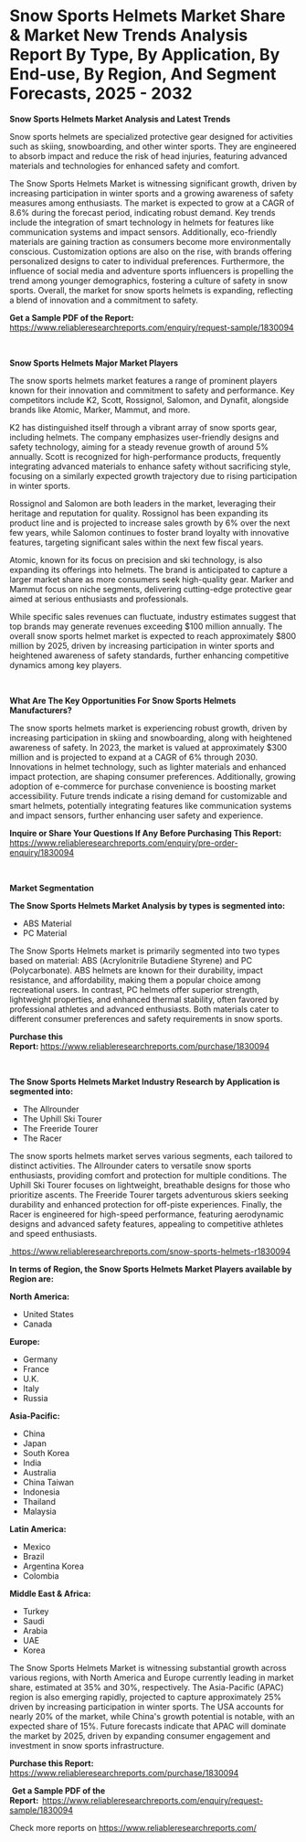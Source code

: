 <p><h1>Snow Sports Helmets Market Share & Market New Trends Analysis Report By Type, By Application, By End-use, By Region, And Segment Forecasts, 2025 - 2032</h1></p><p><strong>Snow Sports Helmets Market Analysis and Latest Trends</strong></p>
<p><p>Snow sports helmets are specialized protective gear designed for activities such as skiing, snowboarding, and other winter sports. They are engineered to absorb impact and reduce the risk of head injuries, featuring advanced materials and technologies for enhanced safety and comfort. </p><p>The Snow Sports Helmets Market is witnessing significant growth, driven by increasing participation in winter sports and a growing awareness of safety measures among enthusiasts. The market is expected to grow at a CAGR of 8.6% during the forecast period, indicating robust demand. Key trends include the integration of smart technology in helmets for features like communication systems and impact sensors. Additionally, eco-friendly materials are gaining traction as consumers become more environmentally conscious. Customization options are also on the rise, with brands offering personalized designs to cater to individual preferences. Furthermore, the influence of social media and adventure sports influencers is propelling the trend among younger demographics, fostering a culture of safety in snow sports. Overall, the market for snow sports helmets is expanding, reflecting a blend of innovation and a commitment to safety.</p></p>
<p><strong>Get a Sample PDF of the Report:&nbsp;</strong> <a href="https://www.reliableresearchreports.com/enquiry/request-sample/1830094?utm_campaign=2102&utm_medium=2&utm_source=Github&utm_content=ia&utm_term=09022025&utm_id=snow-sports-helmets">https://www.reliableresearchreports.com/enquiry/request-sample/1830094</a></p>
<p>&nbsp;</p>
<p><strong>Snow Sports Helmets Major Market Players</strong></p>
<p><p>The snow sports helmets market features a range of prominent players known for their innovation and commitment to safety and performance. Key competitors include K2, Scott, Rossignol, Salomon, and Dynafit, alongside brands like Atomic, Marker, Mammut, and more.</p><p>K2 has distinguished itself through a vibrant array of snow sports gear, including helmets. The company emphasizes user-friendly designs and safety technology, aiming for a steady revenue growth of around 5% annually. Scott is recognized for high-performance products, frequently integrating advanced materials to enhance safety without sacrificing style, focusing on a similarly expected growth trajectory due to rising participation in winter sports.</p><p>Rossignol and Salomon are both leaders in the market, leveraging their heritage and reputation for quality. Rossignol has been expanding its product line and is projected to increase sales growth by 6% over the next few years, while Salomon continues to foster brand loyalty with innovative features, targeting significant sales within the next few fiscal years.</p><p>Atomic, known for its focus on precision and ski technology, is also expanding its offerings into helmets. The brand is anticipated to capture a larger market share as more consumers seek high-quality gear. Marker and Mammut focus on niche segments, delivering cutting-edge protective gear aimed at serious enthusiasts and professionals.</p><p>While specific sales revenues can fluctuate, industry estimates suggest that top brands may generate revenues exceeding $100 million annually. The overall snow sports helmet market is expected to reach approximately $800 million by 2025, driven by increasing participation in winter sports and heightened awareness of safety standards, further enhancing competitive dynamics among key players.</p></p>
<p>&nbsp;</p>
<p><strong>What Are The Key Opportunities For Snow Sports Helmets Manufacturers?</strong></p>
<p><p>The snow sports helmets market is experiencing robust growth, driven by increasing participation in skiing and snowboarding, along with heightened awareness of safety. In 2023, the market is valued at approximately $300 million and is projected to expand at a CAGR of 6% through 2030. Innovations in helmet technology, such as lighter materials and enhanced impact protection, are shaping consumer preferences. Additionally, growing adoption of e-commerce for purchase convenience is boosting market accessibility. Future trends indicate a rising demand for customizable and smart helmets, potentially integrating features like communication systems and impact sensors, further enhancing user safety and experience.</p></p>
<p><strong>Inquire or Share Your Questions If Any Before Purchasing This Report:</strong> <a href="https://www.reliableresearchreports.com/enquiry/pre-order-enquiry/1830094?utm_campaign=2102&utm_medium=2&utm_source=Github&utm_content=ia&utm_term=09022025&utm_id=snow-sports-helmets">https://www.reliableresearchreports.com/enquiry/pre-order-enquiry/1830094</a></p>
<p>&nbsp;</p>
<p><strong>Market Segmentation</strong></p>
<p><strong>The Snow Sports Helmets Market Analysis by types is segmented into:</strong></p>
<p><ul><li>ABS Material</li><li>PC Material</li></ul></p>
<p><p>The Snow Sports Helmets market is primarily segmented into two types based on material: ABS (Acrylonitrile Butadiene Styrene) and PC (Polycarbonate). ABS helmets are known for their durability, impact resistance, and affordability, making them a popular choice among recreational users. In contrast, PC helmets offer superior strength, lightweight properties, and enhanced thermal stability, often favored by professional athletes and advanced enthusiasts. Both materials cater to different consumer preferences and safety requirements in snow sports.</p></p>
<p><strong>Purchase this Report:&nbsp;</strong><a href="https://www.reliableresearchreports.com/purchase/1830094?utm_campaign=2102&utm_medium=2&utm_source=Github&utm_content=ia&utm_term=09022025&utm_id=snow-sports-helmets">https://www.reliableresearchreports.com/purchase/1830094</a></p>
<p>&nbsp;</p>
<p><strong>The Snow Sports Helmets Market Industry Research by Application is segmented into:</strong></p>
<p><ul><li>The Allrounder</li><li>The Uphill Ski Tourer</li><li>The Freeride Tourer</li><li>The Racer</li></ul></p>
<p><p>The snow sports helmets market serves various segments, each tailored to distinct activities. The Allrounder caters to versatile snow sports enthusiasts, providing comfort and protection for multiple conditions. The Uphill Ski Tourer focuses on lightweight, breathable designs for those who prioritize ascents. The Freeride Tourer targets adventurous skiers seeking durability and enhanced protection for off-piste experiences. Finally, the Racer is engineered for high-speed performance, featuring aerodynamic designs and advanced safety features, appealing to competitive athletes and speed enthusiasts.</p></p>
<p><a href="https://www.reliableresearchreports.com/snow-sports-helmets-r1830094?utm_campaign=2102&utm_medium=2&utm_source=Github&utm_content=ia&utm_term=09022025&utm_id=snow-sports-helmets">&nbsp;https://www.reliableresearchreports.com/snow-sports-helmets-r1830094</a></p>
<p><strong>In terms of Region, the Snow Sports Helmets Market Players available by Region are:</strong></p>
<p>
    <p> <strong> North America: </strong>
        <ul>
            <li>United States</li>
            <li>Canada</li>
        </ul>
        </p> 
    <p> <strong> Europe: </strong>
        <ul>
            <li>Germany</li>
            <li>France</li>
            <li>U.K.</li>
            <li>Italy</li>
            <li>Russia</li>
        </ul>
        </p> 
    <p> <strong> Asia-Pacific: </strong>
        <ul>
            <li>China</li>
            <li>Japan</li>
            <li>South Korea</li>
            <li>India</li>
            <li>Australia</li>
            <li>China Taiwan</li>
            <li>Indonesia</li>
            <li>Thailand</li>
            <li>Malaysia</li>
        </ul>
        </p> 
    <p> <strong> Latin America: </strong>
        <ul>
            <li>Mexico</li>
            <li>Brazil</li>
            <li>Argentina Korea</li>
            <li>Colombia</li>
        </ul>
        </p> 
    <p> <strong> Middle East & Africa: </strong>
        <ul>
            <li>Turkey</li>
            <li>Saudi</li>
            <li>Arabia</li>
            <li>UAE</li>
            <li>Korea</li>
        </ul>
    </p>
    </p>
<p><p>The Snow Sports Helmets Market is witnessing substantial growth across various regions, with North America and Europe currently leading in market share, estimated at 35% and 30%, respectively. The Asia-Pacific (APAC) region is also emerging rapidly, projected to capture approximately 25% driven by increasing participation in winter sports. The USA accounts for nearly 20% of the market, while China's growth potential is notable, with an expected share of 15%. Future forecasts indicate that APAC will dominate the market by 2025, driven by expanding consumer engagement and investment in snow sports infrastructure.</p></p>
<p><strong>Purchase this Report: </strong><a href="https://www.reliableresearchreports.com/purchase/1830094?utm_campaign=2102&utm_medium=2&utm_source=Github&utm_content=ia&utm_term=09022025&utm_id=snow-sports-helmets">https://www.reliableresearchreports.com/purchase/1830094</a></p>
<p>&nbsp;<strong>Get a Sample PDF of the Report:&nbsp;&nbsp;</strong><a href="https://www.reliableresearchreports.com/enquiry/request-sample/1830094?utm_campaign=2102&utm_medium=2&utm_source=Github&utm_content=ia&utm_term=09022025&utm_id=snow-sports-helmets">https://www.reliableresearchreports.com/enquiry/request-sample/1830094</a></p>
<p><strong></strong></p>
<p>Check more reports on <a href="https://www.reliableresearchreports.com/?utm_campaign=2102&utm_medium=2&utm_source=Github&utm_content=ia&utm_term=09022025&utm_id=snow-sports-helmets">https://www.reliableresearchreports.com/</a></p>
